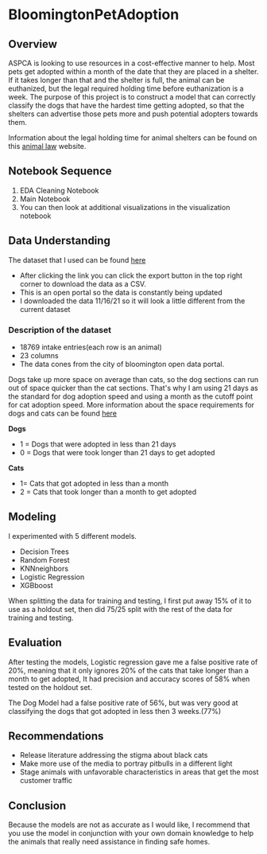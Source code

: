 # BloomingtonPetAdoption

## Overview

ASPCA is looking to use resources in a cost-effective manner to help. Most pets get adopted within a month of the date that they are placed in a shelter. If it takes longer than that and the shelter is full, the animal can be euthanized, but the legal required holding time before euthanization is a week. The purpose of this project is to construct a model that can correctly classify the dogs that have the hardest time getting adopted, so that the shelters can advertise those pets more and push potential adopters towards them.

Information about the legal holding time for animal shelters can be found on this [animal law](https://www.animallaw.info/topic/state-holding-period-laws-impounded-animals#:~:text=These%20laws%20provide%20the%20minimum%20required%20period%20that,holding%20period%20runs%20from%20five%20to%20seven%20days.) website.

## Notebook Sequence
1.  EDA Cleaning Notebook
2.  Main Notebook
3.  You can then look at additional visualizations in the visualization notebook

## Data Understanding

The dataset that I used can be found [here](https://bloomington.data.socrata.com/dataset/Animal-Shelter-Animals/e245-r9ub)
  - After clicking the link you can click the export button in the top right corner to download the data as a CSV.
  - This is an open portal so the data is constantly being updated
  - I downloaded the data 11/16/21 so it will look a little different from the current dataset


### Description of the dataset
- 18769 intake entries(each row is an animal)
- 23 columns
- The data cones from the city of bloomington open data portal.
 

Dogs take up more space on average than cats, so the dog sections can run out of space quicker than the cat sections. That's why I am using 21 days as the standard for dog adoption speed and using a month as the cutoff point for cat adoption speed. More information about the space requirements for dogs and cats can be found [here](https://www.maddiesfund.org/design-for-shelter-animals.htm)

__Dogs__ 
  - 1 = Dogs that were adopted in less than 21 days
  - 0 = Dogs that were took longer than 21 days to get adopted

__Cats__ 
  - 1= Cats that got adopted in less than a month
  - 2 = Cats that took longer than a month to get adopted

## Modeling

I experimented with 5 different models. 
- Decision Trees
- Random Forest
- KNNneighbors
- Logistic Regression
- XGBboost

When splitting the data for training and testing, I first put away 15% of it to use as a holdout set, then did 75/25 split with the rest of the data for training and testing.

## Evaluation

After testing the models, Logistic regression gave me a false positive rate of 20%, meaning that it only ignores 20% of the cats that take longer than a month to get adopted, It had precision and accuracy scores of 58% when tested on the holdout set.

The Dog Model had a false positive rate of 56%, but was very good at classifying the dogs that got adopted in less then 3 weeks.(77%)

## Recommendations

- Release literature addressing the stigma about black cats
- Make more use of the media to portray pitbulls in a different light
- Stage animals with unfavorable characteristics in areas that get the most customer traffic

## Conclusion

Because the models are not as accurate as I would like, I recommend that you use the model in conjunction with your own domain knowledge to help the animals that really need assistance in finding safe homes.
